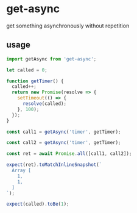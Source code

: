 # get-async
get something asynchronously without repetition 


## usage

```js
import getAsync from 'get-async';

let called = 0;

function getTimer() {
  called++;
  return new Promise(resolve => {
    setTimeout(() => {
      resolve(called);
    }, 100);
  });
}

const call1 = getAsync('timer', getTimer);

const call2 = getAsync('timer', getTimer);

const ret = await Promise.all([call1, call2]);

expect(ret).toMatchInlineSnapshot(`
  Array [
    1,
    1,
  ]
`);

expect(called).toBe(1);
```
